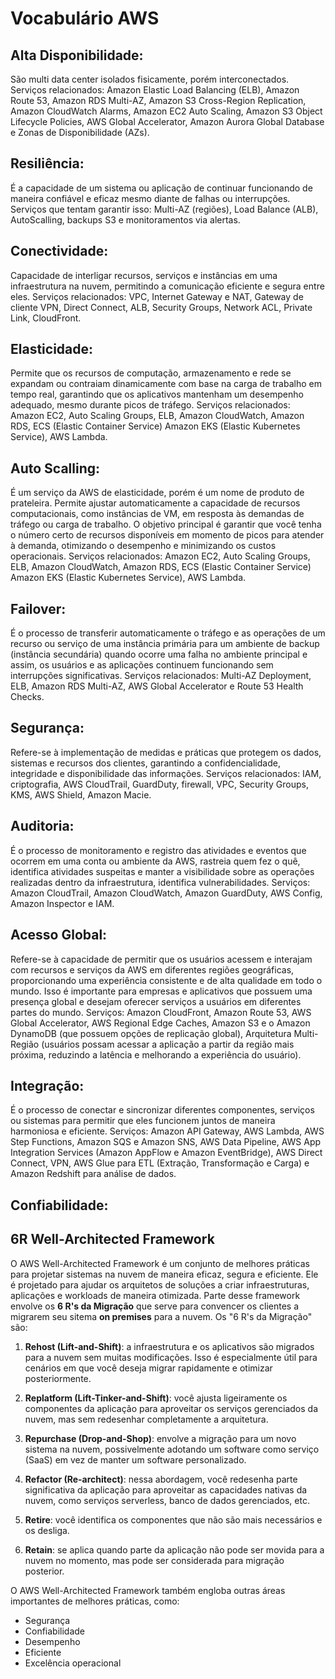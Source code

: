 # Vocabulário AWS

## Alta Disponibilidade:
São multi data center isolados fisicamente, porém interconectados. Serviços relacionados: Amazon Elastic Load Balancing (ELB), Amazon Route 53, Amazon RDS Multi-AZ, Amazon S3 Cross-Region Replication, Amazon CloudWatch Alarms, Amazon EC2 Auto Scaling, Amazon S3 Object Lifecycle Policies, AWS Global Accelerator, Amazon Aurora Global Database e Zonas de Disponibilidade (AZs).

## Resiliência:
É a capacidade de um sistema ou aplicação de continuar funcionando de maneira confiável e eficaz mesmo diante de falhas ou interrupções. Serviços que tentam garantir isso: Multi-AZ (regiões), Load Balance (ALB), AutoScalling, backups S3 e monitoramentos via alertas.

## Conectividade:
Capacidade de interligar recursos, serviços e instâncias em uma infraestrutura na nuvem, permitindo a comunicação eficiente e segura entre eles. Serviços relacionados: VPC, Internet Gateway e NAT, Gateway de cliente VPN, Direct Connect, ALB, Security Groups, Network ACL, Private Link, CloudFront.

## Elasticidade:
Permite que os recursos de computação, armazenamento e rede se expandam ou contraiam dinamicamente com base na carga de trabalho em tempo real, garantindo que os aplicativos mantenham um desempenho adequado, mesmo durante picos de tráfego. Serviços relacionados: Amazon EC2, Auto Scaling Groups, ELB, Amazon CloudWatch, Amazon RDS, ECS (Elastic Container Service) Amazon EKS (Elastic Kubernetes Service), AWS Lambda.

## Auto Scalling:
É um serviço da AWS de elasticidade, porém é um nome de produto de prateleira. Permite ajustar automaticamente a capacidade de recursos computacionais, como instâncias de VM, em resposta às demandas de tráfego ou carga de trabalho. O objetivo principal é garantir que você tenha o número certo de recursos disponíveis em momento de picos para atender à demanda, otimizando o desempenho e minimizando os custos operacionais. Serviços relacionados: Amazon EC2, Auto Scaling Groups, ELB, Amazon CloudWatch, Amazon RDS, ECS (Elastic Container Service) Amazon EKS (Elastic Kubernetes Service), AWS Lambda.

## Failover:
É o processo de transferir automaticamente o tráfego e as operações de um recurso ou serviço de uma instância primária para um ambiente de backup (instância secundária) quando ocorre uma falha no ambiente principal e assim, os usuários e as aplicações continuem funcionando sem interrupções significativas. Serviços relacionados: Multi-AZ Deployment, ELB, Amazon RDS Multi-AZ, AWS Global Accelerator e Route 53 Health Checks.

## Segurança:
Refere-se à implementação de medidas e práticas que protegem os dados, sistemas e recursos dos clientes, garantindo a confidencialidade, integridade e disponibilidade das informações. Serviços relacionados: IAM, criptografia, AWS CloudTrail, GuardDuty, firewall, VPC, Security Groups, KMS, AWS Shield, Amazon Macie.

## Auditoria:
É o processo de monitoramento e registro das atividades e eventos que ocorrem em uma conta ou ambiente da AWS, rastreia quem fez o quê, identifica atividades suspeitas e manter a visibilidade sobre as operações realizadas dentro da infraestrutura, identifica vulnerabilidades. Serviços: Amazon CloudTrail, Amazon CloudWatch, Amazon GuardDuty, AWS Config, Amazon Inspector e IAM.

## Acesso Global:
Refere-se à capacidade de permitir que os usuários acessem e interajam com recursos e serviços da AWS em diferentes regiões geográficas, proporcionando uma experiência consistente e de alta qualidade em todo o mundo. Isso é importante para empresas e aplicativos que possuem uma presença global e desejam oferecer serviços a usuários em diferentes partes do mundo. Serviços: Amazon CloudFront, Amazon Route 53, AWS Global Accelerator, AWS Regional Edge Caches, Amazon S3 e o Amazon DynamoDB (que possuem opções de replicação global), Arquitetura Multi-Região (usuários possam acessar a aplicação a partir da região mais próxima, reduzindo a latência e melhorando a experiência do usuário).

## Integração:
É o processo de conectar e sincronizar diferentes componentes, serviços ou sistemas para permitir que eles funcionem juntos de maneira harmoniosa e eficiente. Serviços: Amazon API Gateway, AWS Lambda, AWS Step Functions, Amazon SQS e Amazon SNS, AWS Data Pipeline, AWS App Integration Services (Amazon AppFlow e Amazon EventBridge), AWS Direct Connect, VPN, AWS Glue para ETL (Extração, Transformação e Carga) e Amazon Redshift para análise de dados.

## Confiabilidade:


## 6R Well-Architected Framework

O AWS Well-Architected Framework é um conjunto de melhores práticas para projetar sistemas na nuvem de maneira eficaz, segura e eficiente. Ele é projetado para ajudar os arquitetos de soluções a criar infraestruturas, aplicações e workloads de maneira otimizada. Parte desse framework envolve os **6 R's da Migração** que serve para convencer os clientes a migrarem seu sitema **on premises** para a nuvem. Os "6 R's da Migração" são:

1. **Rehost (Lift-and-Shift)**: a infraestrutura e os aplicativos são migrados para a nuvem sem muitas modificações. Isso é especialmente útil para cenários em que você deseja migrar rapidamente e otimizar posteriormente.

2. **Replatform (Lift-Tinker-and-Shift)**: você ajusta ligeiramente os componentes da aplicação para aproveitar os serviços gerenciados da nuvem, mas sem redesenhar completamente a arquitetura.

3. **Repurchase (Drop-and-Shop)**: envolve a migração para um novo sistema na nuvem, possivelmente adotando um software como serviço (SaaS) em vez de manter um software personalizado.

4. **Refactor (Re-architect)**: nessa abordagem, você redesenha parte significativa da aplicação para aproveitar as capacidades nativas da nuvem, como serviços serverless, banco de dados gerenciados, etc.

5. **Retire**: você identifica os componentes que não são mais necessários e os desliga.

6. **Retain**: se aplica quando parte da aplicação não pode ser movida para a nuvem no momento, mas pode ser considerada para migração posterior.

O AWS Well-Architected Framework também engloba outras áreas importantes de melhores práticas, como:

* Segurança
* Confiabilidade
* Desempenho
* Eficiente
* Excelência operacional

